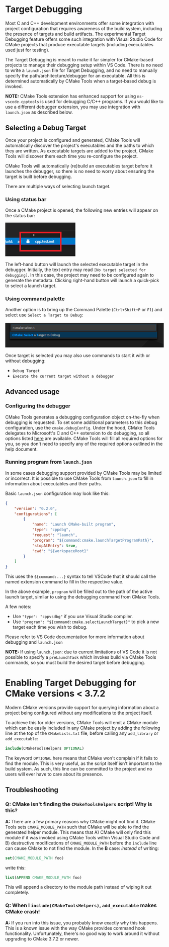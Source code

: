 # Target Debugging

Most C and C++ development environments offer some integration with project
configuration that requires awareness of the build system, including the
presence of targets and build artifacts. The experimental Target Debugging
feature offers some such integration with Visual Studio Code for CMake projects
that produce executable targets (including executables used just for testing).

The Target Debugging is meant to make it far simpler for CMake-based projects to
manage their debugging setup within VS Code. There is no need to write a
``launch.json`` file for Target Debugging, and no need to manually specify
the path/architecture/debugger for an executable. All this is determined
automatically by CMake Tools when a target-based debug is invoked.

**NOTE:** CMake Tools extension has enhanced support for using
``ms-vscode.cpptools`` is used for debugging C/C++ programs. If you would like
to use a different debugger extension, you may use integration with
`launch.json` as described below.

## Selecting a Debug Target
Once your project is configured and generated, CMake Tools will automatically
discover the project's executables and the paths to which they are written.
As executable targets are added to the project, CMake Tools will discover them
each time you re-configure the project.

CMake Tools will automatically (re)build an executables target before it
launches the debugger, so there is no need to worry about ensuring the target
is built before debugging.

There are multiple ways of selecting launch target.

### Using status bar

Once a CMake project is opened, the following new entries will appear on the
status bar:

![Target Debugging](../images/target_debugging_marked.png)

The left-hand button will launch the selected executable target in the debugger.
Initially, the text entry may read ``[No target selected for debugging]``. In
this case, the project may need to be configured again to generate the metadata.
Clicking right-hand button will launch a quick-pick to select a launch target.

### Using command palette

Another option is to bring up the Command Palette (``Ctrl+Shift+P`` or `F1`) and
select use ``Select a Target to Debug``:
![Select a Target to Debug](../images/target_debugging_palette.png)

Once target is selected you may also use commands to start it with
or without debugging:

 * ``Debug Target``
 * ``Execute the current target without a debugger``

## Advanced usage

### Configuring the debugger

CMake Tools generates a debugging configuration object on-the-fly when
debugging is requested. To set some additional parameters to this debug
configuration, use the ``cmake.debugConfig``. Under the hood, CMake Tools
delegates to Microsoft's C and C++ extension to do debugging, so all options
listed [here](https://github.com/Microsoft/vscode-cpptools/blob/master/launch.md)
are available. CMake Tools will fill all required options for you, so you don't
need to specify any of the required options outlined in the help document.

### Running program from ``launch.json``
In some cases debugging support provided by CMake Tools may be limited or incorrect.
It is possible to use CMake Tools from ``launch.json`` to fill in information
about executables and their paths.

Basic ``launch.json`` configuration may look like this:

~~~json
{
    "version": "0.2.0",
    "configurations": [
        {
            "name": "Launch CMake-built program",
            "type": "cppdbg",
            "request": "launch",
            "program": "${command:cmake.launchTargetProgramPath}",
            "stopAtEntry": true,
            "cwd": "${workspaceRoot}"
        }
    ]
}
~~~

This uses the `${command:...}` syntax to tell VSCode that it should call the
named extension command to fill in the respective value.

In the above example, `program` will be filled out to the path of the active
launch target, similar to using the debugging command from CMake Tools.

A few notes:

* Use ``"type": "cppvsdbg"`` if you use Visual Studio compiler.
* Use ``"program": "${command:cmake.selectLaunchTarget}"`` to pick a new
  target each time you wish to debug.

Please refer to VS Code documentation for more information about debugging and
`launch.json`

**NOTE:** If using `launch.json`: due to current limitations of VS Code it is
not possible to specify a ``preLaunchTask`` which invokes build via CMake Tools
commands, so you must build the desired target before debugging.

# Enabling Target Debugging for CMake versions < 3.7.2
Modern CMake versions provide support for querying information about a project
being configured without any modifications to the project itself.

To achieve this for older versions, CMake Tools will emit a CMake module which
can be easily included in any CMake project by adding the following line at the
top of the ``CMakeLists.txt`` file, before calling any
``add_library`` or ``add_executable``:

~~~cmake
include(CMakeToolsHelpers OPTIONAL)
~~~

The keyword ``OPTIONAL`` here means that CMake won't complain if it fails to
find the module. This is very useful, as the script itself isn't important to
the build system. As such, this line can be committed to the project and no
users will ever have to care about its presence.

## Troubleshooting

### Q: CMake isn't finding the `CMakeToolsHelpers` script! Why is this?

**A:** There are a few primary reasons why CMake might not find it. CMake Tools
sets `CMAKE_MODULE_PATH` such that CMake will be able to find the generated
helper module. This means that A) CMake will only find this module if it was
invoked using CMake Tools within Visual Studio Code and B) destructive
modifications of `CMAKE_MODULE_PATH` before the `include` line can cause CMake
to not find the module. In the **B** case: *instead* of writing:

~~~cmake
set(CMAKE_MODULE_PATH foo)
~~~

write this:

~~~cmake
list(APPEND CMAKE_MODULE_PATH foo)
~~~

This will append a directory to the module path instead of wiping it out
completely.

### Q: When I `include(CMakeToolsHelpers)`, `add_executable` makes CMake crash!

**A:** If you run into this issue, you probably know exactly why this happens.
This is a known issue with the way CMake provides command hook functionality.
Unfortunately, there's no good way to work around it without upgrading to
CMake 3.7.2 or newer.